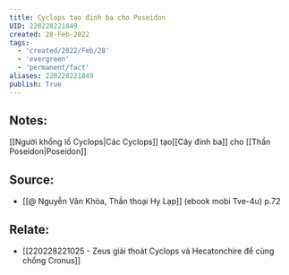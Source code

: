 ```yaml
---
title: Cyclops tạo đinh ba cho Poseidon
UID: 220228221849
created: 28-Feb-2022
tags:
  - 'created/2022/Feb/28'
  - 'evergreen'
  - 'permanent/fact'
aliases: 220228221849
publish: True
---
```

## Notes:
[[Người khổng lồ Cyclops|Các Cyclops]] tạo[[Cây đinh ba]] cho [[Thần Poseidon|Poseidon]]

## Source:
- [[@ Nguyễn Văn Khỏa, Thần thoại Hy Lạp]] (ebook mobi Tve-4u) p.72

## Relate:
- [[220228221025 - Zeus giải thoát Cyclops và Hecatonchire để cùng chống Cronus]]